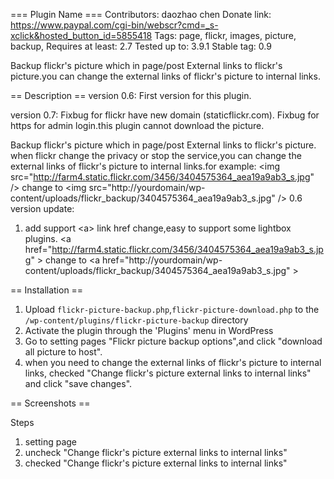 === Plugin Name ===
Contributors: daozhao chen
Donate link: https://www.paypal.com/cgi-bin/webscr?cmd=_s-xclick&hosted_button_id=5855418
Tags: page, flickr, images, picture, backup,
Requires at least: 2.7
Tested up to: 3.9.1
Stable tag: 0.9

Backup flickr's picture which in page/post External links to flickr's picture.you can change the external links of flickr's picture to internal links.

== Description ==
version 0.6:
First version for this plugin.

version 0.7:
Fixbug for flickr have new domain (staticflickr.com).
Fixbug for https for admin login.this plugin cannot download the picture.

Backup flickr's picture which in page/post External links to flickr's picture. when flickr change the privacy or stop the service,you can change the external links of flickr's picture to internal links.for example:
 &lt;img src="http://farm4.static.flickr.com/3456/3404575364_aea19a9ab3_s.jpg" /&gt; 
 change to 
 &lt;img src="http://yourdomain/wp-content/uploads/flickr_backup/3404575364_aea19a9ab3_s.jpg" /&gt;
 0.6 version update:
 1. add support &lt;a&gt; link href change,easy to support some lightbox plugins.
 &lt;a href="http://farm4.static.flickr.com/3456/3404575364_aea19a9ab3_s.jpg" &gt; 
 change to 
 &lt;a href="http://yourdomain/wp-content/uploads/flickr_backup/3404575364_aea19a9ab3_s.jpg" &gt;

== Installation ==

1. Upload `flickr-picture-backup.php`,`flickr-picture-download.php` to the `/wp-content/plugins/flickr-picture-backup` directory
2. Activate the plugin through the 'Plugins' menu in WordPress
3. Go to setting pages "Flickr picture backup options",and click "download all picture to host".
4. when you need to change the external links of flickr's picture to internal links, checked "Change flickr's picture external links to internal links" and click "save changes".



== Screenshots ==

Steps

1. setting page
2. uncheck "Change flickr's picture external links to internal links"
3. checked "Change flickr's picture external links to internal links"


